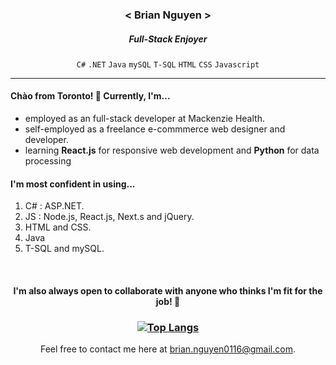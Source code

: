 <div align="center">
  
  <h3>< Brian Nguyen ></h3>
  <h5>Full-Stack Enjoyer</h5>
  
  `C#` `.NET` `Java` `mySQL` `T-SQL` `HTML` `CSS` `Javascript`
</div>

<hr>

<h4>Chào from Toronto! 👋 Currently, I'm...</h4>
<ul>
  <li>employed as an full-stack developer at Mackenzie Health.</li>
  <li>self-employed as a freelance e-commmerce web designer and developer.</li>
  <li>learning <b>React.js</b> for responsive web development and <b>Python</b> for data processing</li>
</ul>

<h4>I'm most confident in using...</h4>

1. C# : ASP.NET.
2. JS : Node.js, React.js, Next.s and jQuery.
3. HTML and CSS.
4. Java
5. T-SQL and mySQL.

<br>

<div align="center">
<h4>I'm also always open to collaborate with anyone who thinks I'm fit for the job! 😤</h4>

<h3>

[![Top Langs](https://github-readme-stats.vercel.app/api/top-langs/?username=briannguyen0116&theme=tokyonight&size_weight=0.5&count_weight=0.5)](https://github.com/anuraghazra/github-readme-stats)
</h3>

Feel free to contact me here at brian.nguyen0116@gmail.com.
</div>


